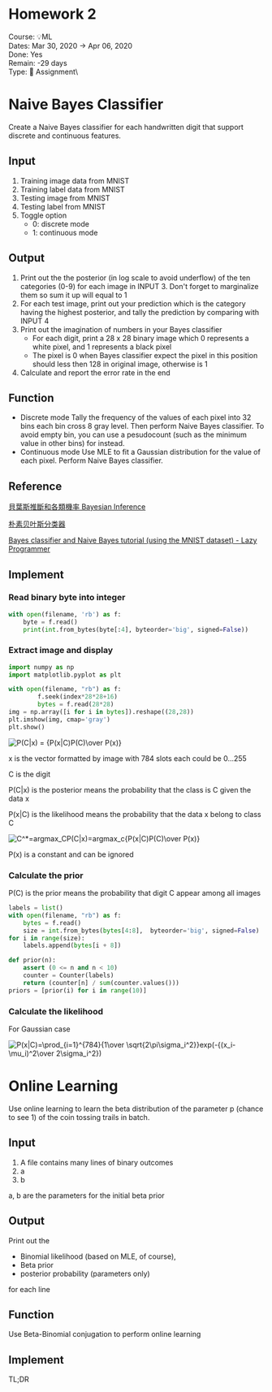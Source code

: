 # Homework 2

Course: 💡ML\
Dates: Mar 30, 2020 → Apr 06, 2020\
Done: Yes\
Remain: -29 days\
Type: 📌 Assignment\


# Naive Bayes Classifier

Create a Naive Bayes classifier for each handwritten digit that support discrete and continuous features.

## Input

1. Training image data from MNIST
2. Training label data from MNIST
3. Testing image from MNIST
4. Testing label from MNIST
5. Toggle option
    - 0: discrete mode
    - 1: continuous mode

## Output

1. Print out the the posterior (in log scale to avoid underflow) of the ten categories (0-9) for each image in INPUT 3. Don't forget to marginalize them so sum it up will equal to 1
2. For each test image, print out your prediction which is the category having the highest posterior, and tally the prediction by comparing with INPUT 4
3. Print out the imagination of numbers in your Bayes classifier
    - For each digit, print a 28 x 28 binary image which 0 represents a white pixel, and 1 represents a black pixel
    - The pixel is 0 when Bayes classifier expect the pixel in this position should less then 128 in original image, otherwise is 1
4. Calculate and report the error rate in the end

## Function

- Discrete mode
Tally the frequency of the values of each pixel into 32 bins each bin cross 8 gray level. Then perform Naive Bayes classifier.
To avoid empty bin, you can use a pesudocount (such as the minimum value in other bins) for instead.
- Continuous mode
Use MLE to fit a Gaussian distribution for the value of each pixel. Perform Naive Bayes classifier.

## Reference

[貝葉斯推斷和各類機率 Bayesian Inference](https://brohrer.mcknote.com/zh-Hant/statistics/how_bayesian_inference_works.html)

[朴素贝叶斯分类器](https://zh.wikipedia.org/wiki/%E6%9C%B4%E7%B4%A0%E8%B4%9D%E5%8F%B6%E6%96%AF%E5%88%86%E7%B1%BB%E5%99%A8)

[Bayes classifier and Naive Bayes tutorial (using the MNIST dataset) - Lazy Programmer](https://lazyprogrammer.me/bayes-classifier-and-naive-bayes-tutorial-using/)

## Implement

### Read binary byte into integer

```python
with open(filename, 'rb') as f:
    byte = f.read()
    print(int.from_bytes(byte[:4], byteorder='big', signed=False))
```

### Extract image and display

```python
import numpy as np
import matplotlib.pyplot as plt

with open(filename, "rb") as f:
        f.seek(index*28*28+16)
        bytes = f.read(28*28)
img = np.array([i for i in bytes]).reshape((28,28))
plt.imshow(img, cmap='gray')
plt.show()
```

![$$P(C|x) = {P(x|C)P(C)\over P(x)}$$](http://www.sciweavers.org/upload/Tex2Img_1588067637/render.png)

x is the vector formatted by image with 784 slots each could be 0...255

C is the digit

P(C|x) is the posterior means the probability that the class is C given the data x

P(x|C) is the likelihood means the probability that the data x belong to class C

![$$C^*=argmax_CP(C|x)=argmax_c{P(x|C)P(C)\over P(x)}$$](http://www.sciweavers.org/upload/Tex2Img_1588067771/render.png)

P(x) is a constant and can be ignored

### Calculate the prior

P(C) is the prior means the probability that digit C appear among all images

```python
labels = list()
with open(filename, "rb") as f:
    bytes = f.read()
    size = int.from_bytes(bytes[4:8],  byteorder='big', signed=False)
for i in range(size):
    labels.append(bytes[i + 8])

def prior(n):
    assert (0 <= n and n < 10)
    counter = Counter(labels)
    return (counter[n] / sum(counter.values()))
priors = [prior(i) for i in range(10)]
```

### Calculate the likelihood

For Gaussian case

![$$P(x|C)=\prod_{i=1}^{784}{1\over \sqrt{2\pi\sigma_i^2}}exp(-{(x_i-\mu_i)^2\over 2\sigma_i^2})$$](http://www.sciweavers.org/upload/Tex2Img_1588067836/render.png)

# Online Learning

Use online learning to learn the beta distribution of the parameter p (chance to see 1) of the coin tossing trails in batch.

## Input

1. A file contains many lines of binary outcomes
2. a
3. b

a, b are the parameters for the initial beta prior

## Output

Print out the

- Binomial likelihood (based on MLE, of course),
- Beta prior
- posterior probability (parameters only)

for each line

## Function

Use Beta-Binomial conjugation to perform online learning

## Implement

TL;DR

